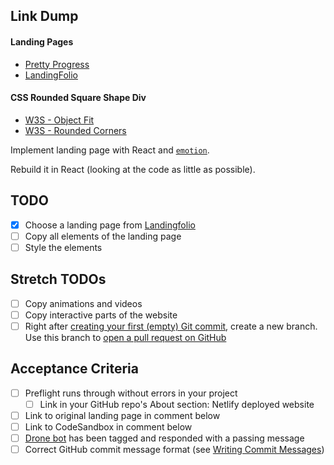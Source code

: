 ## Link Dump

#### Landing Pages

- [Pretty Progress](https://prettyprogress.app/?ref=landingfolio)
- [LandingFolio](https://www.landingfolio.com/)

#### CSS Rounded Square Shape Div

- [W3S - Object Fit](https://developer.mozilla.org/en-US/docs/Web/CSS/object-fit)
- [W3S - Rounded Corners](https://www.w3schools.com/css/css3_borders.asp)

Implement landing page with React and [`emotion`](https://emotion.sh/docs/introduction).

Rebuild it in React (looking at the code as little as possible).

## TODO

- [x] Choose a landing page from [Landingfolio](https://www.landingfolio.com/)
- [ ] Copy all elements of the landing page
- [ ] Style the elements

## Stretch TODOs

- [ ] Copy animations and videos
- [ ] Copy interactive parts of the website
- [ ] Right after [creating your first (empty) Git commit](https://learn.upleveled.io/courses/btcmp-l-webfs-gen-0/modules/cheatsheet-command-line/#4-create-and-push-an-initial-commit), create a new branch. Use this branch to [open a pull request on GitHub](https://learn.upleveled.io/courses/btcmp-l-webfs-gen-0/modules/cheatsheet-git-github/#opening-pull-requests)

## Acceptance Criteria

- [ ] Preflight runs through without errors in your project
  - [ ] Link in your GitHub repo's About section: Netlify deployed website
- [ ] Link to original landing page in comment below
- [ ] Link to CodeSandbox in comment below
- [ ] [Drone bot](https://learn.upleveled.io/courses/btcmp-l-webfs-gen-0/modules/cheatsheet-tasks/#upleveled-drone) has been tagged and responded with a passing message
- [ ] Correct GitHub commit message format (see [Writing Commit Messages](https://learn.upleveled.io/courses/btcmp-l-webfs-gen-0/modules/cheatsheet-git-github/#writing-commit-messages))
